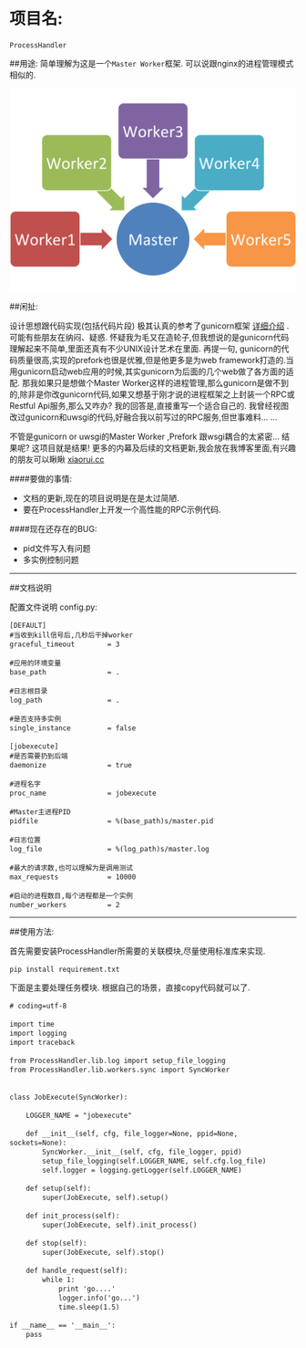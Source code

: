 # 项目名:
`ProcessHandler`

##用途:
简单理解为这是一个` Master Worker `框架. 可以说跟nginx的进程管理模式相似的.

![master worker frame](static/master_worker.png)

##闲扯:

设计思想跟代码实现(包括代码片段) 极其认真的参考了gunicorn框架 [详细介绍](http://gunicorn.org/) . 可能有些朋友在纳闷、疑惑. 怀疑我为毛又在造轮子,但我想说的是gunicorn代码理解起来不简单,里面还真有不少UNIX设计艺术在里面. 再提一句, gunicorn的代码质量很高,实现的prefork也很是优雅,但是他更多是为web framework打造的.当用gunicorn启动web应用的时候,其实gunicorn为后面的几个web做了各方面的适配. 那我如果只是想做个Master Worker这样的进程管理,那么gunicorn是做不到的,除非是你改gunicorn代码,如果又想基于刚才说的进程框架之上封装一个RPC或Restful Api服务,那么又咋办?  我的回答是,直接重写一个适合自己的.  我曾经视图改过gunicorn和uwsgi的代码,好融合我以前写过的RPC服务,但世事难料... ...  

不管是gunicorn or uwsgi的Master Worker ,Prefork 跟wsgi耦合的太紧密... 结果呢? 这项目就是结果!  更多的内幕及后续的文档更新,我会放在我博客里面,有兴趣的朋友可以瞅瞅 [xiaorui.cc](http://xiaorui.cc/2015/10/25/%E7%AE%80%E5%8C%96gunicorn%E6%BA%90%E4%BB%A3%E7%A0%81%E6%89%93%E9%80%A0master-worker%E8%BF%9B%E7%A8%8B%E7%AE%A1%E7%90%86%E6%A1%86%E6%9E%B6/)

####要做的事情:

* 文档的更新,现在的项目说明是在是太过简陋.
* 要在ProcessHandler上开发一个高性能的RPC示例代码. 

####现在还存在的BUG:
* pid文件写入有问题
* 多实例控制问题

----

##文档说明

配置文件说明 config.py:
```
[DEFAULT]
#当收到kill信号后,几秒后干掉worker
graceful_timeout        = 3

#应用的环境变量
base_path               = . 

#日志根目录
log_path                = .

#是否支持多实例
single_instance         = false

[jobexecute]
#是否需要扔到后端
daemonize               = true

#进程名字
proc_name               = jobexecute

#Master主进程PID
pidfile                 = %(base_path)s/master.pid

#日志位置
log_file                = %(log_path)s/master.log

#最大的请求数,也可以理解为是调用测试
max_requests            = 10000

#启动的进程数目,每个进程都是一个实例
number_workers          = 2

```
----

##使用方法:

首先需要安装ProcessHandler所需要的关联模块,尽量使用标准库来实现.

```
pip install requirement.txt
```

下面是主要处理任务模块.  根据自己的场景，直接copy代码就可以了.

```
# coding=utf-8

import time
import logging
import traceback

from ProcessHandler.lib.log import setup_file_logging
from ProcessHandler.lib.workers.sync import SyncWorker


class JobExecute(SyncWorker):

    LOGGER_NAME = "jobexecute"

    def __init__(self, cfg, file_logger=None, ppid=None, sockets=None):
        SyncWorker.__init__(self, cfg, file_logger, ppid)
        setup_file_logging(self.LOGGER_NAME, self.cfg.log_file)
        self.logger = logging.getLogger(self.LOGGER_NAME)

    def setup(self):
        super(JobExecute, self).setup()

    def init_process(self):
        super(JobExecute, self).init_process()

    def stop(self):
        super(JobExecute, self).stop()

    def handle_request(self):
        while 1:
            print 'go....'
            logger.info('go...')
            time.sleep(1.5)

if __name__ == '__main__':
    pass
```

